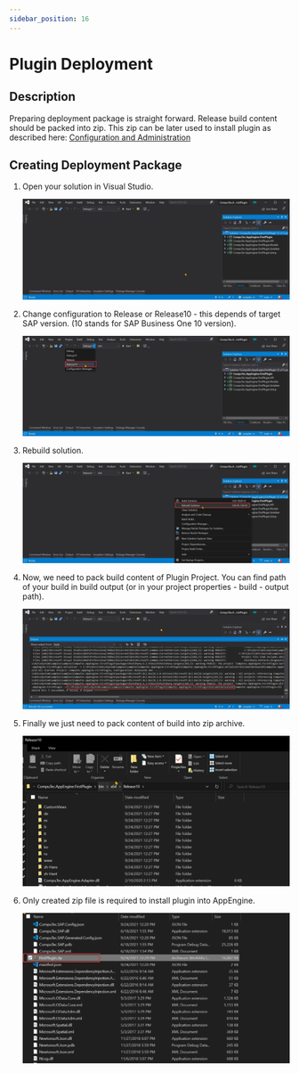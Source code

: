 ```yaml
---
sidebar_position: 16
---
```


# Plugin Deployment

## Description

Preparing deployment package is straight forward. Release build content should be packed into zip. This zip can be later used to install plugin as described here: [Configuration and Administration](../../administrators-guide/configuration-and-administration/overview.md#plugins)

## Creating Deployment Package

1. Open your solution in Visual Studio.

    ![VS Solution Open](./media/plugin-deployment/vs-solution-open.webp)
2. Change configuration to Release or Release10 - this depends of target SAP version. (10 stands for SAP Business One 10 version).

    ![Change to Release](./media/plugin-deployment/change-to-release-10.webp)
3. Rebuild solution.

    ![Rebuild](./media/plugin-deployment/rebuild.webp)
4. Now, we need to pack build content of Plugin Project. You can find path of your build in build output (or in your project properties - build - output path).

    ![Build](./media/plugin-deployment/build-result-path.webp)
5. Finally we just need to pack content of build into zip archive.

    ![Build Content](./media/plugin-deployment/build-content-explorer.webp)
6. Only created zip file is required to install plugin into AppEngine.

    ![Zip file](./media/plugin-deployment/zip-file.webp)
